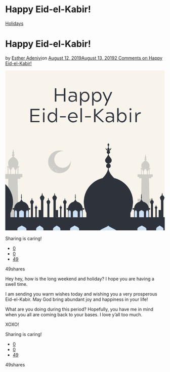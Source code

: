 # Happy Eid-el-Kabir!

[Holidays](https://estheradeniyi.com/category/holidays/)
# Happy Eid-el-Kabir!

by [Esther Adeniyi](https://estheradeniyi.com/author/esther-adeniyi/)on [August 12, 2019August 13, 2019](https://estheradeniyi.com/happy-eid-el-kabir/)[2 Comments on Happy Eid-el-Kabir!](https://estheradeniyi.com/happy-eid-el-kabir/#comments)

![Happy Eid-el-Kabir, Esther Adeniyi, happy holidays](images\Happy-Eid-el-Kabir-from-Esther-Adeniyi.png)

Sharing is caring!

- [0](https://www.facebook.com/sharer/sharer.php?u=https%3A%2F%2Festheradeniyi.com%2Fhappy-eid-el-kabir%2F&amp;t=Happy%20Eid-el-Kabir%21)
- [0](https://twitter.com/intent/tweet?text=Happy%20Eid-el-Kabir%21&amp;url=https%3A%2F%2Festheradeniyi.com%2Fhappy-eid-el-kabir%2F)
- [49](#)

49shares

Hey hey, how is the long weekend and holiday? I hope you are having a swell time.

I am sending you warm wishes today and wishing you a very prosperous Eid-el-Kabir. May God bring abundant joy and happiness in your life!

What are you doing during this period? Hopefully, you have me in mind when you all are coming back to your bases. I love y&#x2019;all too much.

XOXO!

Sharing is caring!

- [0](https://www.facebook.com/sharer/sharer.php?u=https%3A%2F%2Festheradeniyi.com%2Fhappy-eid-el-kabir%2F&amp;t=Happy%20Eid-el-Kabir%21)
- [0](https://twitter.com/intent/tweet?text=Happy%20Eid-el-Kabir%21&amp;url=https%3A%2F%2Festheradeniyi.com%2Fhappy-eid-el-kabir%2F)
- [49](#)

49shares
